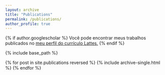 ```yaml
---
layout: archive
title: "Publications"
permalink: /publications/
author_profile: true
---
```


{% if author.googlescholar %}
  Você pode encontrar meus trabalhos publicados no <u><a href="http://lattes.cnpq.br/2049370596015225">meu perfil do currículo Lattes</a>.</u>
{% endif %}

{% include base_path %}

{% for post in site.publications reversed %}
  {% include archive-single.html %}
{% endfor %}
